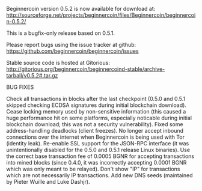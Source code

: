 Beginnercoin version 0.5.2 is now available for download at:
http://sourceforge.net/projects/beginnercoin/files/Beginnercoin/beginnercoin-0.5.2/

This is a bugfix-only release based on 0.5.1.

Please report bugs using the issue tracker at github:
https://github.com/beginnercoin/beginnercoin/issues

Stable source code is hosted at Gitorious:
http://gitorious.org/beginnercoin/beginnercoind-stable/archive-tarball/v0.5.2#.tar.gz

BUG FIXES

Check all transactions in blocks after the last checkpoint (0.5.0 and 0.5.1 skipped checking ECDSA signatures during initial blockchain download).
Cease locking memory used by non-sensitive information (this caused a huge performance hit on some platforms, especially noticable during initial blockchain download; this was
not a security vulnerability).
Fixed some address-handling deadlocks (client freezes).
No longer accept inbound connections over the internet when Beginnercoin is being used with Tor (identity leak).
Re-enable SSL support for the JSON-RPC interface (it was unintentionally disabled for the 0.5.0 and 0.5.1 release Linux binaries).
Use the correct base transaction fee of 0.0005 BGNR for accepting transactions into mined blocks (since 0.4.0, it was incorrectly accepting 0.0001 BGNR which was only meant to be relayed).
Don't show "IP" for transactions which are not necessarily IP transactions.
Add new DNS seeds (maintained by Pieter Wuille and Luke Dashjr).
